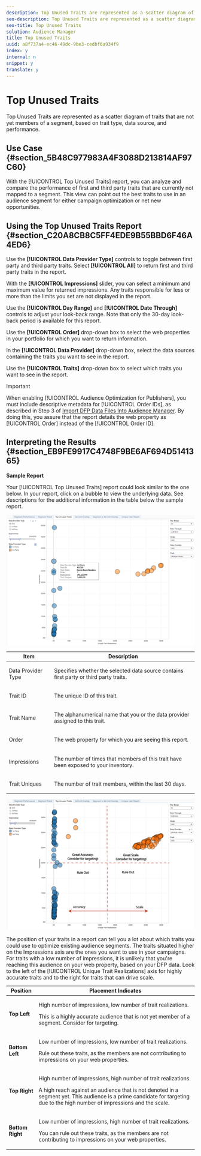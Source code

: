 ```yaml
---
description: Top Unused Traits are represented as a scatter diagram of traits that are not yet members of a segment, based on trait type, data source, and performance.
seo-description: Top Unused Traits are represented as a scatter diagram of traits that are not yet members of a segment, based on trait type, data source, and performance.
seo-title: Top Unused Traits
solution: Audience Manager
title: Top Unused Traits
uuid: a8f737a4-ec46-49dc-9be3-cedbf6a934f9
index: y
internal: n
snippet: y
translate: y
---
```


# Top Unused Traits

Top Unused Traits are represented as a scatter diagram of traits that are not yet members of a segment, based on trait type, data source, and performance.

## Use Case {#section_5B48C977983A4F3088D213814AF97C60}

With the [!UICONTROL Top Unused Traits] report, you can analyze and compare the performance of first and third party traits that are currently not mapped to a segment. This view can point out the best traits to use in an audience segment for either campaign optimization or net new opportunities.

## Using the Top Unused Traits Report {#section_C20A8CB8C5FF4EDE9B55BBD6F46A4ED6}

Use the **[!UICONTROL Data Provider Type]** controls to toggle between first party and third party traits. Select **[!UICONTROL All]** to return first and third party traits in the report.

With the **[!UICONTROL Impressions]** slider, you can select a minimum and maximum value for returned impressions. Any traits responsible for less or more than the limits you set are not displayed in the report.

Use the **[!UICONTROL Day Range]** and **[!UICONTROL Date Through]** controls to adjust your look-back range. Note that only the 30-day look-back period is available for this report.

Use the **[!UICONTROL Order]** drop-down box to select the web properties in your portfolio for which you want to return information.

In the **[!UICONTROL Data Provider]** drop-down box, select the data sources containing the traits you want to see in the report.

Use the **[!UICONTROL Traits]** drop-down box to select which traits you want to see in the report.

>[!IMPORTANT]
>
>When enabling [!UICONTROL Audience Optimization for Publishers], you must include descriptive metadata for [!UICONTROL Order IDs], as described in Step 3 of [Import DFP Data Files Into Audience Manager](../../../reporting/audience-optimization-reports/aor-publishers/import-dfp.md#concept_32EC89A543BA4333B62DD4C0B3E7060A). By doing this, you assure that the report details the web property as [!UICONTROL Order] instead of the [!UICONTROL Order ID].

## Interpreting the Results {#section_EB9FE9917C4748F9BE6AF694D5141365}

**Sample Report**

Your [!UICONTROL Top Unused Traits] report could look similar to the one below. In your report, click on a bubble to view the underlying data. See descriptions for the additional information in the table below the sample report.

![](assets/publisher_unused_traits.png)

<table id="table_AFE2540583C34835B04584693ADFD26A"> 
 <thead> 
  <tr> 
   <th colname="col1" class="entry"> Item </th> 
   <th colname="col2" class="entry"> Description </th> 
  </tr>
 </thead>
 <tbody> 
  <tr> 
   <td colname="col1"> <p><span class="wintitle"> Data Provider Type</span> </p> </td> 
   <td colname="col2"> <p>Specifies whether the selected data source contains first party or third party traits. </p> </td> 
  </tr> 
  <tr> 
   <td colname="col1"> <p><span class="wintitle"> Trait ID</span> </p> </td> 
   <td colname="col2"> <p>The unique ID of this trait. </p> </td> 
  </tr> 
  <tr> 
   <td colname="col1"> <p><span class="wintitle"> Trait Name</span> </p> </td> 
   <td colname="col2"> <p>The alphanumerical name that you or the data provider assigned to this trait. </p> </td> 
  </tr> 
  <tr> 
   <td colname="col1"> <p><span class="wintitle"> Order</span> </p> </td> 
   <td colname="col2"> <p>The web property for which you are seeing this report. </p> </td> 
  </tr> 
  <tr> 
   <td colname="col1"> <p><span class="wintitle"> Impressions</span> </p> </td> 
   <td colname="col2"> <p>The number of times that members of this trait have been exposed to your inventory. </p> </td> 
  </tr> 
  <tr> 
   <td colname="col1"> <p><span class="wintitle"> Trait Uniques</span> </p> </td> 
   <td colname="col2"> <p>The number of trait members, within the last 30 days. </p> </td> 
  </tr> 
 </tbody> 
</table>

![](assets/publisher_unused_traits_final.png)

The position of your traits in a report can tell you a lot about which traits you could use to optimize existing audience segments. The traits situated higher on the Impressions axis are the ones you want to use in your campaigns. For traits with a low number of impressions, it is unlikely that you're reaching this audience on your web property, based on your DFP data. Look to the left of the [!UICONTROL Unique Trait Realizations] axis for highly accurate traits and to the right for traits that can drive scale.

<table id="table_A29253B30DFA4CD7B3B7C320DE0BDEA4"> 
 <thead> 
  <tr> 
   <th colname="col1" class="entry"> Position </th> 
   <th colname="col2" class="entry"> Placement Indicates </th> 
  </tr> 
 </thead>
 <tbody> 
  <tr> 
   <td colname="col1"> <p> <b>Top Left</b> </p> </td> 
   <td colname="col2"> <p>High number of impressions, low number of trait realizations. </p> <p>This is a highly accurate audience that is not yet member of a segment. Consider for targeting. </p> </td> 
  </tr> 
  <tr> 
   <td colname="col1"> <p> <b>Bottom Left</b> </p> </td> 
   <td colname="col2"> <p>Low number of impressions, low number of trait realizations. </p> <p> Rule out these traits, as the members are not contributing to impressions on your web properties. </p> </td> 
  </tr> 
  <tr> 
   <td colname="col1"> <p> <b>Top Right</b> </p> </td> 
   <td colname="col2"> <p>High number of impressions, high number of trait realizations. </p> <p>A high reach against an audience that is not denoted in a segment yet. This audience is a prime candidate for targeting due to the high number of impressions and the scale. </p> </td> 
  </tr> 
  <tr> 
   <td colname="col1"> <p> <b>Bottom Right</b> </p> </td> 
   <td colname="col2"> <p>Low number of impressions, high number of trait realizations. </p> <p> You can rule out these traits, as the members are not contributing to impressions on your web properties. </p> </td> 
  </tr> 
 </tbody> 
</table>

